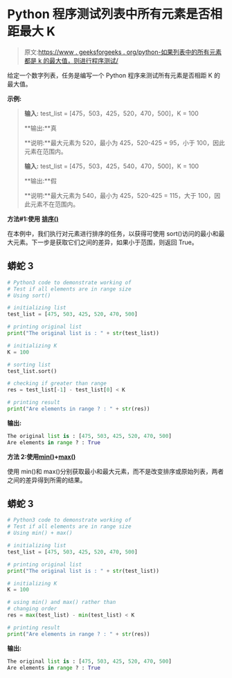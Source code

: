 # Python 程序测试列表中所有元素是否相距最大 K

> 原文:[https://www . geeksforgeeks . org/python-如果列表中的所有元素都是 k 的最大值，则进行程序测试/](https://www.geeksforgeeks.org/python-program-to-test-if-all-elements-in-list-are-maximum-of-k-apart/)

给定一个数字列表，任务是编写一个 Python 程序来测试所有元素是否相距 K 的最大值。

**示例:**

> **输入:** test_list = [475，503，425，520，470，500]，K = 100
> 
> **输出:**真
> 
> **说明:**最大元素为 520，最小为 425，520-425 = 95，小于 100，因此元素在范围内。
> 
> **输入:** test_list = [475，503，425，540，470，500]，K = 100
> 
> **输出:**假
> 
> **说明:**最大元素为 540，最小为 425，520-425 = 115，大于 100，因此元素不在范围内。

**方法#1:使用** [**排序()**](https://www.geeksforgeeks.org/sort-in-python/)

在本例中，我们执行对元素进行排序的任务，以获得可使用 sort()访问的最小和最大元素。下一步是获取它们之间的差异，如果小于范围，则返回 True。

## 蟒蛇 3

```py
# Python3 code to demonstrate working of
# Test if all elements are in range size
# Using sort()

# initializing list
test_list = [475, 503, 425, 520, 470, 500]

# printing original list
print("The original list is : " + str(test_list))

# initializing K
K = 100

# sorting list
test_list.sort()

# checking if greater than range
res = test_list[-1] - test_list[0] < K

# printing result
print("Are elements in range ? : " + str(res))
```

**输出:**

```py
The original list is : [475, 503, 425, 520, 470, 500]
Are elements in range ? : True
```

**方法 2:使用**[**min()**](https://www.geeksforgeeks.org/python-min-function/)**+**[**max()**](https://www.geeksforgeeks.org/python-max-function/)

使用 min()和 max()分别获取最小和最大元素，而不是改变排序或原始列表，两者之间的差异得到所需的结果。

## 蟒蛇 3

```py
# Python3 code to demonstrate working of
# Test if all elements are in range size
# Using min() + max()

# initializing list
test_list = [475, 503, 425, 520, 470, 500]

# printing original list
print("The original list is : " + str(test_list))

# initializing K
K = 100

# using min() and max() rather than
# changing order
res = max(test_list) - min(test_list) < K

# printing result
print("Are elements in range ? : " + str(res))
```

**输出:**

```py
The original list is : [475, 503, 425, 520, 470, 500]
Are elements in range ? : True
```